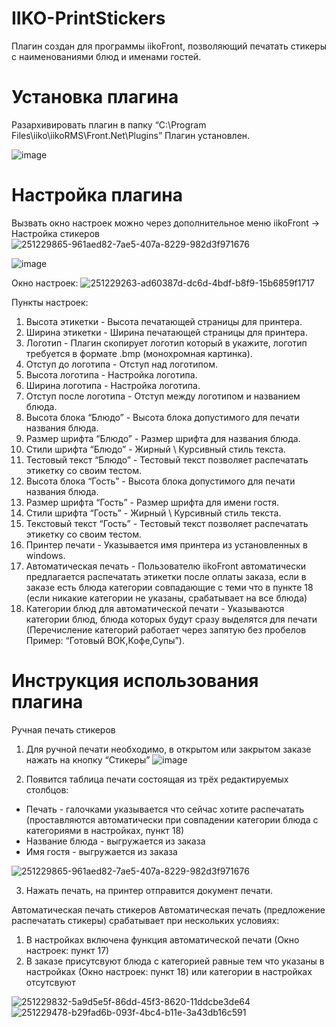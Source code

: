 # IIKO-PrintStickers
Плагин создан для программы iikoFront, позволяющий печатать стикеры с наименованиями блюд и именами гостей.

# Установка плагина
Разархивировать плагин в папку “C:\Program Files\iiko\iikoRMS\Front.Net\Plugins”
Плагин установлен.

![image](https://github.com/Keeplod/IIKO-PrintStickers/assets/31044450/2d123ddc-2ac9-4cb8-a735-1ddbeb828376)

# Настройка плагина
Вызвать окно настроек можно через дополнительное меню iikoFront → Настройка стикеров
![251229865-961aed82-7ae5-407a-8229-982d3f971676](https://github.com/Keeplod/IIKO-PrintStickers/assets/31044450/c800e625-811a-4065-a308-1900ba85935c)

![image](https://github.com/Keeplod/IIKO-PrintStickers/assets/31044450/4b98fa90-ef55-4991-b002-45eaaebfc651)

Окно настроек:
![251229263-ad60387d-dc6d-4bdf-b8f9-15b6859f1717](https://github.com/Keeplod/IIKO-PrintStickers/assets/31044450/04aa5dae-3b9a-4741-899f-3212a6716df5)


Пункты настроек:
1. Высота этикетки - Высота печатающей страницы для принтера.
2. Ширина этикетки - Ширина печатающей страницы для принтера.
3. Логотип - Плагин скопирует логотип который в укажите, логотип требуется в формате .bmp (монохромная картинка).
4. Отступ до логотипа - Отступ над логотипом.
5. Высота логотипа - Настройка логотипа.
6. Ширина логотипа - Настройка логотипа.
7. Отступ после логотипа - Отступ между логотипом и названием блюда.
8. Высота блока “Блюдо” - Высота блока допустимого для печати названия блюда.
9. Размер шрифта “Блюдо” - Размер шрифта для названия блюда.
10. Стили шрифта “Блюдо” - Жирный \ Курсивный стиль текста.
11. Тестовый текст “Блюдо” - Тестовый текст позволяет распечатать этикетку со своим тестом.
12. Высота блока “Гость” - Высота блока допустимого для печати названия блюда.
13. Размер шрифта “Гость” - Размер шрифта для имени гостя.
14. Стили шрифта “Гость” - Жирный \ Курсивный стиль текста.
15. Текстовый текст “Гость” - Тестовый текст позволяет распечатать этикетку со своим тестом.
16. Принтер печати - Указывается имя принтера из установленных в windows.
17. Автоматическая печать - Пользователю iikoFront автоматически предлагается распечатать этикетки после оплаты заказа, если в заказе есть блюда категории совпадающие с теми что в пункте 18 (если никакие категории не указаны, срабатывает на все блюда)
18. Категории блюд для автоматической печати - Указываются категории блюд, блюда которых будут сразу выделятся для печати 
(Перечисление категорий работает через запятую без пробелов Пример: “Готовый ВОК,Кофе,Супы”).


# Инструкция использования плагина
Ручная печать стикеров

1. Для ручной печати необходимо, в открытом или закрытом заказе нажать на кнопку “Стикеры”
![image](https://github.com/Keeplod/IIKO-PrintStickers/assets/31044450/46d55da4-6106-4c39-8c5a-fc1e4182541e)

2. Появится таблица печати состоящая из трёх редактируемых столбцов:
- Печать - галочками указывается что сейчас хотите распечатать (проставляются автоматически при совпадении категории блюда с категориями в настройках, пункт 18)
- Название блюда - выгружается из заказа
- Имя гостя - выгружается из заказа

![251229865-961aed82-7ae5-407a-8229-982d3f971676](https://github.com/Keeplod/IIKO-PrintStickers/assets/31044450/1beed8eb-b184-4ff5-a68a-ad28fa4c8d98)

3. Нажать печать, на принтер отправится документ печати.

Автоматическая печать стикеров
Автоматическая печать (предложение распечатать стикеры) срабатывает при нескольких условиях:
1. В настройках включена функция автоматической печати (Окно настроек: пункт 17)
2. В заказе присутсвуют блюда с категорией равные тем что указаны в настройках (Окно настроек: пункт 18) или категории в настройках отсутсвуют

![251229832-5a9d5e5f-86dd-45f3-8620-11ddcbe3de64](https://github.com/Keeplod/IIKO-PrintStickers/assets/31044450/16a2ab41-08ea-4a53-8025-06310dc735ba)
![251229478-b29fad6b-093f-4bc4-b11e-3a43db16c591](https://github.com/Keeplod/IIKO-PrintStickers/assets/31044450/aa577974-2b35-4c6d-be2c-6c7fc58b99f6)
